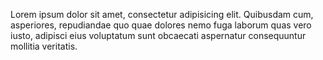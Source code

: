 Lorem ipsum dolor sit amet, consectetur adipisicing elit. Quibusdam cum, asperiores, repudiandae quo quae dolores nemo fuga laborum quas vero iusto, adipisci eius voluptatum sunt obcaecati aspernatur consequuntur mollitia veritatis.